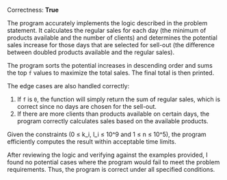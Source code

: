 Correctness: **True**

The program accurately implements the logic described in the problem statement. It calculates the regular sales for each day (the minimum of products available and the number of clients) and determines the potential sales increase for those days that are selected for sell-out (the difference between doubled products available and the regular sales). 

The program sorts the potential increases in descending order and sums the top `f` values to maximize the total sales. The final total is then printed. 

The edge cases are also handled correctly:
1. If `f` is `0`, the function will simply return the sum of regular sales, which is correct since no days are chosen for the sell-out.
2. If there are more clients than products available on certain days, the program correctly calculates sales based on the available products.

Given the constraints (0 ≤ k_i, l_i ≤ 10^9 and 1 ≤ n ≤ 10^5), the program efficiently computes the result within acceptable time limits. 

After reviewing the logic and verifying against the examples provided, I found no potential cases where the program would fail to meet the problem requirements. Thus, the program is correct under all specified conditions.